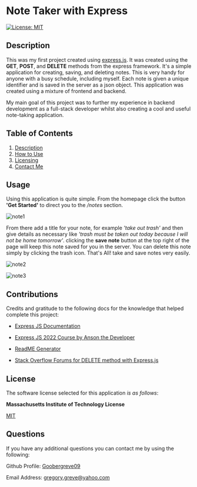 # Note Taker with Express

  [![License: MIT](https://img.shields.io/badge/License-MIT-yellow.svg)](https://opensource.org/licenses/MIT)

  
## Description

This was my first project created using [express.js](https://expressjs.com/en/guide/routing.html). It was created using the **GET**, **POST**, and **DELETE** methods from the express framework. It's a simple application for creating, saving, and deleting notes. This is very handy for anyone with a busy schedule, including myself. Each note is given a unique identifier and is saved in the server as a json object. This application was created using a mixture of frontend and backend.

My main goal of this project was to further my experience in backend development as a full-stack developer whilst also creating a cool and useful note-taking application.
  
## Table of Contents

1. [Description](#description)   
2. [How to Use](#usage)  
3. [Licensing](#license)   
4. [Contact Me](#questions)



## Usage

Using this application is quite simple. From the homepage click the button **'Get Started'** to direct you to the */notes* section.

![note1](https://github.com/Goobergreve09/read-me-generator/assets/143923830/3a3c7efa-2930-4552-b9e6-76aed6e50a28)

 From there add a title for your note, for example *'take out trash'* and then give details as necessary like *'trash must be taken out today because I will not be home tomorrow'*. clicking the **save note** button at the top right of the page will keep this note saved for you in the server. You can delete this note simply by clicking the trash icon. That's All! take and save notes very easily. 

 ![note2](https://github.com/Goobergreve09/read-me-generator/assets/143923830/9ff5d9f9-0577-403c-9bc0-f0ded93d34c8)

![note3](https://github.com/Goobergreve09/read-me-generator/assets/143923830/2795dfdb-a5f2-4ffc-bae1-ddcde06bc936)

## Contributions

Credits and gratitude to the following docs for the knowledge that helped complete this project:

* [Express JS Documentation](https://expressjs.com/en/guide/routing.html)

* [Express JS 2022 Course by Anson the Developer](https://www.youtube.com/@ansonthedev)

*  [ReadME Generator](https://github.com/Goobergreve09/read-me-generator)

* [Stack Overflow Forums for DELETE method with Express.js](https://stackoverflow.com/questions/65015000/how-do-i-use-express-js-app-delete-to-remove-a-specific-object-from-an-array)




## License

The software license selected for this application *is as follows*:

**Massachusetts Institute of Technology License**

[MIT](https://opensource.org/licenses/MIT)



## Questions

If you have any additional questions you can contact me by using the following:

 Github Profile: [Goobergreve09](https://www.github.com/Goobergreve09)

 Email Address: gregory.greve@yahoo.com


